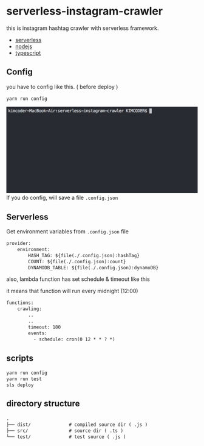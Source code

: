 # serverless-instagram-crawler
this is instagram hashtag crawler with serverless framework.

- [serverless](https://github.com/kimcoder/examples)
- [nodejs](https://nodejs.org/)
- [typescript](https://www.typescriptlang.org/)

## Config
you have to config like this. ( before deploy )
```
yarn run config
```
![config](/config.gif)
<br>If you do config, will save a file `.config.json`

## Serverless
Get environment variables from `.config.json` file
```
provider:
    environment:
        HASH_TAG: ${file(./.config.json):hashTag}
        COUNT: ${file(./.config.json):count}
        DYNAMODB_TABLE: ${file(./.config.json):dynamoDB}
```

also, lambda function has set schedule & timeout like this

it means that function will run every midnight (12:00)
```
functions:
    crawling:
        ..
        ..
        timeout: 180
        events:
          - schedule: cron(0 12 * * ? *)
```

## scripts
```
yarn run config
yarn run test 
sls deploy
```

## directory structure

    .
    ├── dist/              # compiled source dir ( .js )
    ├── src/               # source dir ( .ts )
    └── test/              # test source ( .js )